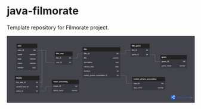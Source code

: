 # java-filmorate
Template repository for Filmorate project.

![Database](https://github.com/HUNTIPUS/java-filmorate/blob/add-friends-likes/images/first_db_Zhigulina.png)